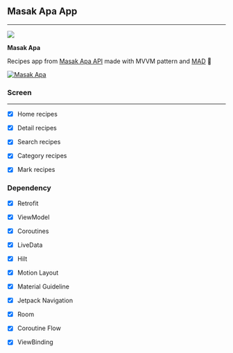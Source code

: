 ## Masak Apa App
---

![](https://github.com/tomorisakura/masak-apa/blob/master/preview/preview.png)

__Masak Apa__

Recipes app from [Masak Apa API](https://github.com/tomorisakura/unofficial-masakapahariini-api) made with MVVM pattern and [MAD](https://madscorecard.withgoogle.com/scorecards/2679097760/) 🚀

[![Masak Apa](https://img.shields.io/badge/MasakApa🥗-APK-black.svg?style=for-the-badge&logo=android)](https://github.com/tomorisakura/masak-apa/blob/master/preview/app-debug.apk)

### Screen
---

- [x] Home recipes

- [x] Detail recipes

- [x] Search recipes

- [x] Category recipes

- [x] Mark recipes

### Dependency

- [x] Retrofit

- [x] ViewModel

- [x] Coroutines

- [x] LiveData

- [x] Hilt

- [x] Motion Layout

- [x] Material Guideline

- [x] Jetpack Navigation

- [x] Room

- [x] Coroutine Flow

- [x] ViewBinding

